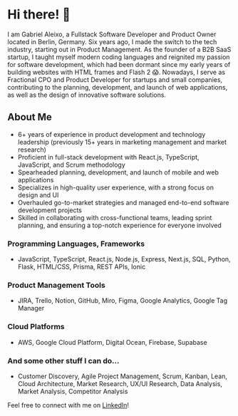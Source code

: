 # Hi there! 👋

I am Gabriel Aleixo, a Fullstack Software Developer and Product Owner located in Berlin, Germany. Six years ago, I made the switch to the tech industry, starting out in Product Management.
As the founder of a B2B SaaS startup, I taught myself modern coding languages and reignited my passion for software development, which had been dormant since my early years of building websites with HTML frames and Flash 2 😱.
Nowadays, I serve as Fractional CPO and Product Developer for startups and small companies, contributing to the planning, development, and launch of web applications, as well as the design of innovative software solutions.

## About Me

- 6+ years of experience in product development and technology leadership (previously 15+ years in marketing management and market research)
- Proficient in full-stack development with React.js, TypeScript, JavaScript, and Scrum methodology
- Spearheaded planning, development, and launch of mobile and web applications
- Specializes in high-quality user experience, with a strong focus on design and UI
- Overhauled go-to-market strategies and managed end-to-end software development projects
- Skilled in collaborating with cross-functional teams, leading sprint planning, and ensuring a top-notch experience for everyone involved

### Programming Languages, Frameworks

- JavaScript, TypeScript, React.js, Node.js, Express, Next.js, SQL, Python, Flask, HTML/CSS, Prisma, REST APIs, Ionic

### Product Management Tools

- JIRA, Trello, Notion, GitHub, Miro, Figma, Google Analytics, Google Tag Manager

### Cloud Platforms

- AWS, Google Cloud Platform, Digital Ocean, Firebase, Supabase

### And some other stuff I can do...

- Customer Discovery, Agile Project Management, Scrum, Kanban, Lean, Cloud Architecture, Market Research, UX/UI Research, Data Analysis, Market Analysis, Competitor Analysis

Feel free to connect with me on [LinkedIn](https://www.linkedin.com/in/gabrielaleixo/)!
